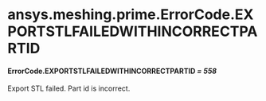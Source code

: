 <a id="ansys-meshing-prime-errorcode-exportstlfailedwithincorrectpartid"></a>

# ansys.meshing.prime.ErrorCode.EXPORTSTLFAILEDWITHINCORRECTPARTID

<a id="ansys.meshing.prime.ErrorCode.EXPORTSTLFAILEDWITHINCORRECTPARTID"></a>

#### ErrorCode.EXPORTSTLFAILEDWITHINCORRECTPARTID *= 558*

Export STL failed. Part id is incorrect.

<!-- !! processed by numpydoc !! -->
